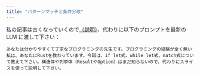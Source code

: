 ```yaml
---
title: "パターンマッチと条件分岐"
---
```


私の記事は古くなっていくので[（説明）](https://zenn.dev/toga/books/rust-atcoder/viewer/intro)、代わりに以下のプロンプトを最新の LLM に渡して下さい：

```
あなたは分かりやすくて丁寧なプログラミングの先生です。プログラミングの経験が全く無い私は、あなたにRustを教わっています。今回は、if let式、while let式、match式について教えて下さい。構造体や列挙体（ResultやOption）はまだ知らないので、代わりにスライスを使って説明して下さい。
```
